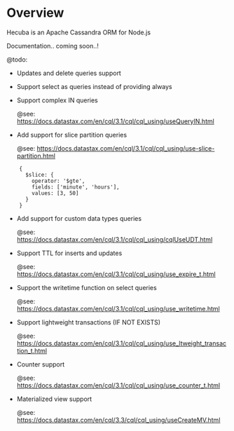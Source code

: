 # Overview

Hecuba is an Apache Cassandra ORM for Node.js

Documentation.. coming soon..!

@todo:

- Updates and delete queries support

- Support select as queries instead of providing always

- Support complex IN queries

    @see: https://docs.datastax.com/en/cql/3.1/cql/cql_using/useQueryIN.html

- Add support for slice partition queries

    @see: https://docs.datastax.com/en/cql/3.1/cql/cql_using/use-slice-partition.html

```
    {
      $slice: {
        operator: '$gte',
        fields: ['minute', 'hours'],
        values: [3, 50]
      }
    } 
```

- Add support for custom data types queries

    @see: https://docs.datastax.com/en/cql/3.1/cql/cql_using/cqlUseUDT.html

- Support TTL for inserts and updates

    @see: https://docs.datastax.com/en/cql/3.1/cql/cql_using/use_expire_t.html

- Support the writetime function on select queries

    @see: https://docs.datastax.com/en/cql/3.1/cql/cql_using/use_writetime.html

- Support lightweight transactions (IF NOT EXISTS)

    @see: https://docs.datastax.com/en/cql/3.1/cql/cql_using/use_ltweight_transaction_t.html

- Counter support

    @see: https://docs.datastax.com/en/cql/3.1/cql/cql_using/use_counter_t.html

- Materialized view support

    @see: https://docs.datastax.com/en/cql/3.3/cql/cql_using/useCreateMV.html
